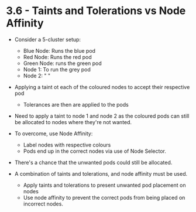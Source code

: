 # 3.6 - Taints and Tolerations vs Node Affinity

- Consider a 5-cluster setup:
  - Blue Node: Runs the blue pod
  - Red Node: Runs the red pod
  - Green Node: runs the green pod
  - Node 1: To run the grey pod
  - Node 2: " "

- Applying a taint ot each of the coloured nodes to accept their respective pod
  - Tolerances are then are applied to the pods

- Need to apply a taint to node 1 and node 2 as the coloured pods can still be allocated to nodes where they're not wanted.

- To overcome, use Node Affinity:
  - Label nodes with respective colours
  - Pods end up in the correct nodes via use of Node Selector.

- There's a chance that the unwanted pods could still be allocated.

- A combination of taints and tolerations, and node affinity must be used.
  - Apply taints and tolerations to present unwanted pod placement on nodes
  - Use node affinity to prevent the correct pods from being placed on incorrect nodes.